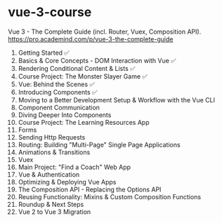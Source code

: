 # vue-3-course

Vue 3 - The Complete Guide (incl. Router, Vuex, Composition API).  
https://pro.academind.com/p/vue-3-the-complete-guide

1. Getting Started ✅
2. Basics & Core Concepts - DOM Interaction with Vue ✅
3. Rendering Conditional Content & Lists ✅
4. Course Project: The Monster Slayer Game ✅
5. Vue: Behind the Scenes ✅
6. Introducing Components ✅
7. Moving to a Better Development Setup & Workflow with the Vue CLI
8. Component Communication
9. Diving Deeper Into Components
10. Course Project: The Learning Resources App
11. Forms
12. Sending Http Requests
13. Routing: Building "Multi-Page" Single Page Applications
14. Animations & Transitions
15. Vuex
16. Main Project: "Find a Coach" Web App
17. Vue & Authentication
18. Optimizing & Deploying Vue Apps
19. The Composition API - Replacing the Options API
20. Reusing Functionality: Mixins & Custom Composition Functions
21. Roundup & Next Steps
22. Vue 2 to Vue 3 Migration
